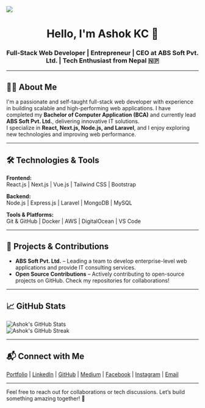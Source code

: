![](https://raw.githubusercontent.com/halfrost/halfrost/master/icons/header_.png)

<h1 align="center"> Hello, I'm Ashok KC 👋 </h1>

<h3 align="center"> Full-Stack Web Developer | Entrepreneur | CEO at ABS Soft Pvt. Ltd. | Tech Enthusiast from Nepal 🇳🇵 </h3>

---

## 👨‍💻 About Me

I'm a passionate and self-taught full-stack web developer with experience in building scalable and high-performing web applications. I have completed my **Bachelor of Computer Application (BCA)** and currently lead **ABS Soft Pvt. Ltd.**, delivering innovative IT solutions.  
I specialize in **React, Next.js, Node.js, and Laravel**, and I enjoy exploring new technologies and improving web performance.  

---

## 🛠️ Technologies & Tools

**Frontend:**  
React.js | Next.js | Vue.js | Tailwind CSS | Bootstrap  

**Backend:**  
Node.js | Express.js | Laravel | MongoDB | MySQL  

**Tools & Platforms:**  
Git & GitHub | Docker | AWS | DigitalOcean | VS Code  

---

## 🚀 Projects & Contributions

- **ABS Soft Pvt. Ltd.** – Leading a team to develop enterprise-level web applications and provide IT consulting services.  
- **Open Source Contributions** – Actively contributing to open-source projects on GitHub. Check my repositories for collaborations!  

---

## 📈 GitHub Stats

![Ashok's GitHub Stats](https://github-readme-stats.vercel.app/api?username=akc3416&show_icons=true&hide_border=true&theme=radical)  
![Ashok's GitHub Streak](https://github-readme-streak-stats.herokuapp.com/?user=akc3416&theme=radical)

---

## 📬 Connect with Me

[Portfolio](https://kcashok.com.np/) | [LinkedIn](https://www.linkedin.com/in/akc3416/) | [GitHub](https://github.com/akc3416/) | [Medium](https://akc3416.medium.com/) | [Facebook](https://www.facebook.com/akc3416/) | [Instagram](https://www.instagram.com/asok.kc/) | [Email](mailto:ashok@abssoft.com.np)

---

Feel free to reach out for collaborations or tech discussions. Let’s build something amazing together! 🚀

